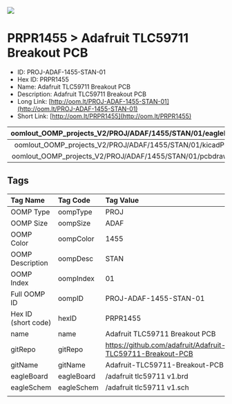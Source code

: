 


  
![][im]
# PRPR1455 > Adafruit TLC59711 Breakout PCB

- ID: PROJ-ADAF-1455-STAN-01
- Hex ID: PRPR1455
- Name: Adafruit TLC59711 Breakout PCB
- Description: Adafruit TLC59711 Breakout PCB
- Long Link: [http://oom.lt/PROJ-ADAF-1455-STAN-01](http://oom.lt/PROJ-ADAF-1455-STAN-01)
- Short Link: [http://oom.lt/PRPR1455](http://oom.lt/PRPR1455)
  

|oomlout_OOMP_projects_V2/PROJ/ADAF/1455/STAN/01/eagleImage.png|oomlout_OOMP_projects_V2/PROJ/ADAF/1455/STAN/01/eagleSchemImage.png|oomlout_OOMP_projects_V2/PROJ/ADAF/1455/STAN/01/kicadPcb3dFront.png|oomlout_OOMP_projects_V2/PROJ/ADAF/1455/STAN/01/kicadPcb3dBack.png|
| :---: | :---: | :---: | :---: |
|oomlout_OOMP_projects_V2/PROJ/ADAF/1455/STAN/01/kicadPcb3d.png|oomlout_OOMP_projects_V2/PROJ/ADAF/1455/STAN/01/bomBack.png|oomlout_OOMP_projects_V2/PROJ/ADAF/1455/STAN/01/bomFront.png|oomlout_OOMP_projects_V2/PROJ/ADAF/1455/STAN/01/pcbdraw.svg|
|oomlout_OOMP_projects_V2/PROJ/ADAF/1455/STAN/01/pcbdrawBack.svg||||

## Tags
  

|Tag Name|Tag Code|Tag Value|
| :--- | :--- | :--- |
|OOMP Type|oompType|PROJ|
|OOMP Size|oompSize|ADAF|
|OOMP Color|oompColor|1455|
|OOMP Description|oompDesc|STAN|
|OOMP Index|oompIndex|01|
|Full OOMP ID|oompID|PROJ-ADAF-1455-STAN-01|
|Hex ID (short code)|hexID|PRPR1455|
|name|name|Adafruit TLC59711 Breakout PCB|
|gitRepo|gitRepo|https://github.com/adafruit/Adafruit-TLC59711-Breakout-PCB|
|gitName|gitName|Adafruit-TLC59711-Breakout-PCB|
|eagleBoard|eagleBoard|/adafruit tlc59711 v1.brd|
|eagleSchem|eagleSchem|/adafruit tlc59711 v1.sch|
||||



[im]: PROJ/ADAF/1455/STAN/01/kicadPcb3d_450.png
